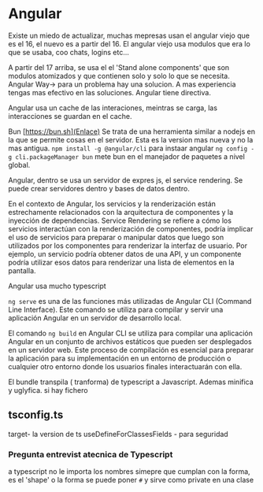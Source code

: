 # Angular

Existe un miedo de actualizar, muchas mepresas usan el angular viejo que es el 16, el nuevo es a partir del 16.
El angular viejo usa modulos que era lo que se usaba, coo chats, logins etc...

A partir del 17 arriba, se usa el el 'Stand alone components' que son modulos atomizados y que contienen solo y solo lo que se necesita.
Angular Way-> para un problema hay una solucion. A mas experiencia tengas mas efectivo en las soluciones.
Angular tiene directiva.

Angular usa un cache de las interaciones, meintras se carga, las interacciones se guardan en el cache.

Bun [https://bun.sh](Enlace)
Se trata de una herramienta similar a nodejs en la que se permite cosas en el servidor.
Esta es la version mas nueva y no la mas antigua.
`npm install -g @angular/cli` para instaar angular
`ng config -g cli.packageManager bun` mete bun en el manejador de paquetes a nivel global.

Angular, dentro se usa un servidor de expres js, el service rendering. Se puede crear servidores dentro y bases de datos dentro. 

En el contexto de Angular, los servicios y la renderización están estrechamente relacionados con la arquitectura de componentes y la inyección de dependencias.
Service Rendering se refiere a cómo los servicios interactúan con la renderización de componentes, podría implicar el uso de servicios para preparar o manipular datos que luego son utilizados por los componentes para renderizar la interfaz de usuario. Por ejemplo, un servicio podría obtener datos de una API, y un componente podría utilizar esos datos para renderizar una lista de elementos en la pantalla.

Angular usa mucho typescript

`ng serve` es una de las funciones más utilizadas de Angular CLI (Command Line Interface). Este comando se utiliza para compilar y servir una aplicación Angular en un servidor de desarrollo local.

El comando `ng build` en Angular CLI se utiliza para compilar una aplicación Angular en un conjunto de archivos estáticos que pueden ser desplegados en un servidor web. Este proceso de compilación es esencial para preparar la aplicación para su implementación en un entorno de producción o cualquier otro entorno donde los usuarios finales interactuarán con ella.

El bundle transpila ( tranforma) de typescript a Javascript. Ademas minifica y uglyfica. si hay fichero 

## tsconfig.ts
target- la version de ts
useDefineForClassesFields - para seguridad

### Pregunta entrevist atecnica de Typescript
a typescript no le importa los nombres simepre que cumplan con la forma, es el 'shape' o la forma
se puede poner `#` y sirve como private en una clase
